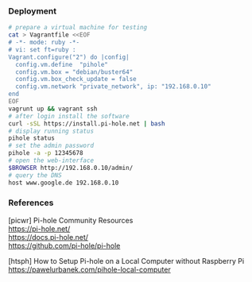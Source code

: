 
### Deployment

```bash
# prepare a virtual machine for testing
cat > Vagrantfile <<EOF
# -*- mode: ruby -*-
# vi: set ft=ruby :
Vagrant.configure("2") do |config|
  config.vm.define  "pihole"
  config.vm.box = "debian/buster64"
  config.vm.box_check_update = false
  config.vm.network "private_network", ip: "192.168.0.10"
end
EOF
vagrunt up && vagrant ssh
# after login install the software
curl -sSL https://install.pi-hole.net | bash
# display running status
pihole status
# set the admin password
pihole -a -p 12345678
# open the web-interface
$BROWSER http://192.168.0.10/admin/
# query the DNS
host www.google.de 192.168.0.10
```

### References

[picwr] Pi-hole Community Resources  
<https://pi-hole.net/>  
<https://docs.pi-hole.net/>  
<https://github.com/pi-hole/pi-hole>

[htsph] How to Setup Pi-hole on a Local Computer without Raspberry Pi  
<https://pawelurbanek.com/pihole-local-computer>
